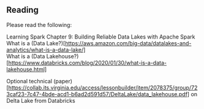 ## Reading

Please read the following:

Learning Spark Chapter 9: Building Reliable Data Lakes with Apache Spark  
What is a (Data Lake?)[https://aws.amazon.com/big-data/datalakes-and-analytics/what-is-a-data-lake/]  
What is a (Data Lakehouse?)[https://www.databricks.com/blog/2020/01/30/what-is-a-data-lakehouse.html]  
 
Optional technical (paper)[https://collab.its.virginia.edu/access/lessonbuilder/item/2078375/group/723caf23-7c47-4bde-acd1-b6ad2d591d57/DeltaLake/data_lakehouse.pdf] on Delta Lake from Databricks  
